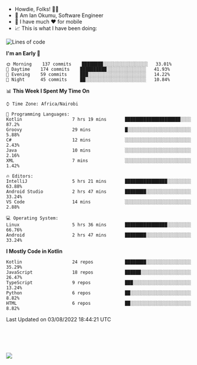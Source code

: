 
* Howdie, Folks! 👋🤓
* 🤪 Am Ian Okumu, Software Engineer
* 📱 I have much ❤️ for mobile
* 📈 This is what I have been doing:
  
<!-- <a href="https://otsembo.github.io/OtsemboPortfolio/" style="margin-right:.5%; margin-top=.5%;">
  <img align="center" src="https://github-readme-stats.vercel.app/api/top-langs/?username=otsembo&layout=compact" />
</a> -->

<!--START_SECTION:waka-->
![Lines of code](https://img.shields.io/badge/From%20Hello%20World%20I%27ve%20Written-691%20Thousand%20lines%20of%20code-blue)

**I'm an Early 🐤** 

```text
🌞 Morning    137 commits    ████████░░░░░░░░░░░░░░░░░   33.01% 
🌆 Daytime    174 commits    ██████████░░░░░░░░░░░░░░░   41.93% 
🌃 Evening    59 commits     ███░░░░░░░░░░░░░░░░░░░░░░   14.22% 
🌙 Night      45 commits     ██░░░░░░░░░░░░░░░░░░░░░░░   10.84%

```


📊 **This Week I Spent My Time On** 

```text
⌚︎ Time Zone: Africa/Nairobi

💬 Programming Languages: 
Kotlin                   7 hrs 19 mins       █████████████████████░░░░   87.2% 
Groovy                   29 mins             █░░░░░░░░░░░░░░░░░░░░░░░░   5.88% 
C#                       12 mins             ░░░░░░░░░░░░░░░░░░░░░░░░░   2.43% 
Java                     10 mins             ░░░░░░░░░░░░░░░░░░░░░░░░░   2.16% 
XML                      7 mins              ░░░░░░░░░░░░░░░░░░░░░░░░░   1.42%

🔥 Editors: 
IntelliJ                 5 hrs 21 mins       ████████████████░░░░░░░░░   63.88% 
Android Studio           2 hrs 47 mins       ████████░░░░░░░░░░░░░░░░░   33.24% 
VS Code                  14 mins             ░░░░░░░░░░░░░░░░░░░░░░░░░   2.88%

💻 Operating System: 
Linux                    5 hrs 36 mins       ████████████████░░░░░░░░░   66.76% 
Android                  2 hrs 47 mins       ████████░░░░░░░░░░░░░░░░░   33.24%

```

**I Mostly Code in Kotlin** 

```text
Kotlin                   24 repos            ████████░░░░░░░░░░░░░░░░░   35.29% 
JavaScript               18 repos            ██████░░░░░░░░░░░░░░░░░░░   26.47% 
TypeScript               9 repos             ███░░░░░░░░░░░░░░░░░░░░░░   13.24% 
Python                   6 repos             ██░░░░░░░░░░░░░░░░░░░░░░░   8.82% 
HTML                     6 repos             ██░░░░░░░░░░░░░░░░░░░░░░░   8.82%

```



 Last Updated on 03/08/2022 18:44:21 UTC
<!--END_SECTION:waka-->

<br />
<br />
<br />
<br />
<a href="https://otsembo.com" style="margin-right:.5%; margin-top=.5%;">
  <img align="center" src="https://github-readme-stats.vercel.app/api?username=otsembo&&show_icons=true&theme=radical" />
</a>
<br />
  
  </div>
<!---
otsembo/otsembo is a ✨ special ✨ repository because its `README.md` (this file) appears on your GitHub profile.
You can click the Preview link to take a look at your changes.
--->
